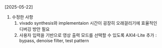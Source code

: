 [2025-05-22]
1. 수정한 사항
    1) vivado synthesis와 implementaion 시간이 굉장히 오래걸리기에 효율적인 디버깅 방안 필요
    2) 사용자 입력을 기반으로 영상 출력 모드를 선택할 수 있도록 AXI4-Lite 추가 : bypass, denoise filter, test pattern